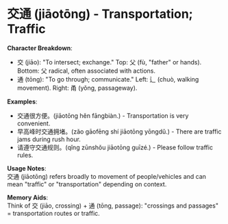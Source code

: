# **交通 (jiāotōng) - Transportation; Traffic**

**Character Breakdown**:  
- 交 (jiāo): "To intersect; exchange." Top: 父 (fù, "father" or hands). Bottom: 父 radical, often associated with actions.  
- 通 (tōng): "To go through; communicate." Left: 辶 (chuò, walking movement). Right: 甬 (yǒng, passageway).

**Examples**:  
- 交通很方便。(jiāotōng hěn fāngbiàn.) - Transportation is very convenient.  
- 早高峰时交通拥堵。(zǎo gāofēng shí jiāotōng yōngdǔ.) - There are traffic jams during rush hour.  
- 请遵守交通规则。(qǐng zūnshǒu jiāotōng guīzé.) - Please follow traffic rules.

**Usage Notes**:  
交通 (jiāotōng) refers broadly to movement of people/vehicles and can mean "traffic" or "transportation" depending on context.

**Memory Aids**:  
Think of 交 (jiāo, crossing) + 通 (tōng, passage): "crossings and passages" = transportation routes or traffic.